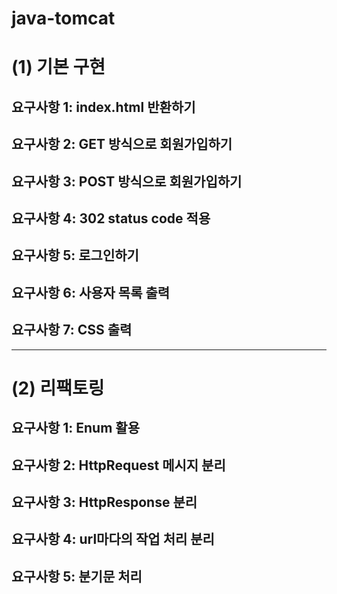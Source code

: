 # java-tomcat

# (1) 기본 구현

## 요구사항 1: index.html 반환하기

## 요구사항 2: GET 방식으로 회원가입하기

## 요구사항 3: POST 방식으로 회원가입하기


## 요구사항 4: 302 status code 적용


## 요구사항 5: 로그인하기


## 요구사항 6: 사용자 목록 출력


## 요구사항 7: CSS 출력

---
# (2) 리팩토링

## 요구사항 1: Enum 활용

## 요구사항 2: HttpRequest 메시지 분리
        
## 요구사항 3: HttpResponse 분리
    
## 요구사항 4: url마다의 작업 처리 분리

## 요구사항 5: 분기문 처리

